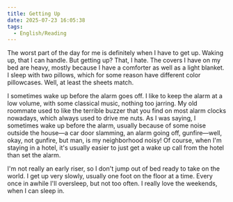 ```yaml
---
title: Getting Up
date: 2025-07-23 16:05:38
tags:
  - English/Reading
---
```

The worst part of the day for me is definitely when I have to get up. Waking up, that I can handle. But getting up? That, I hate. The covers I have on my bed are heavy, mostly because I have a comforter as well as a light blanket. I sleep with two pillows, which for some reason have different color pillowcases. Well, at least the sheets match.

I sometimes wake up before the alarm goes off. I like to keep the alarm at a low volume, with some classical music, nothing too jarring. My old roommate used to like the terrible buzzer that you find on most alarm clocks nowadays, which always used to drive me nuts. As I was saying, I sometimes wake up before the alarm, usually because of some noise outside the house—a car door slamming, an alarm going off, gunfire—well, okay, not gunfire, but man, is my neighborhood noisy! Of course, when I'm staying in a hotel, it's usually easier to just get a wake up call from the hotel than set the alarm.

I'm not really an early riser, so I don't jump out of bed ready to take on the world. I get up very slowly, usually one foot on the floor at a time. Every once in awhile I'll oversleep, but not too often. I really love the weekends, when I can sleep in.
